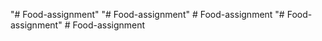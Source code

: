 "# Food-assignment" 
"# Food-assignment" 
#   F o o d - a s s i g n m e n t  
 "# Food-assignment" 
#   F o o d - a s s i g n m e n t  
 